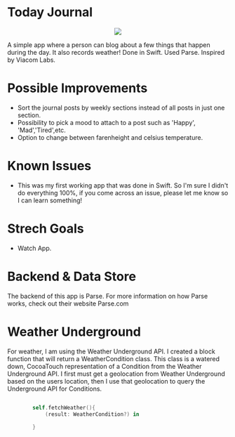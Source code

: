 
# Today Journal

<p align="center">
  <img src="https://raw.githubusercontent.com/lukegeiger/todayjournal/master/screenshot.png">
</p>

A simple app where a person can blog about a few things that happen during the day. It also records weather! Done in Swift. Used Parse. Inspired by Viacom Labs.

# Possible Improvements
- Sort the journal posts by weekly sections instead of all posts in just one section.
- Possibility to pick a mood to attach to a post such as 'Happy', 'Mad','Tired',etc.
- Option to change between farenheight and celsius temperature. 

# Known Issues
- This was my first working app that was done in Swift. So I'm sure I didn't do everything 100%, if you come across an issue, please let me know so I can learn something!

# Strech Goals
- Watch App.

# Backend & Data Store
The backend of this app is Parse. For more information on how Parse works, check out their website Parse.com

# Weather Underground
For weather, I am using the Weather Underground API. I created a block function that will return a WeatherCondition class. This class is a watered down, CocoaTouch representation of a Condition from the Weather Underground API. I first must get a geolocation from Weather Underground based on the users location, then I use that geolocation to query the Underground API for Conditions.

```Swift

        self.fetchWeather(){
            (result: WeatherCondition?) in
            
        }
        
```
